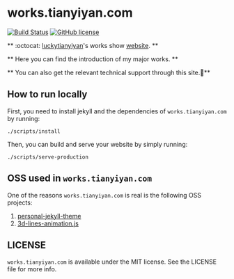 works.tianyiyan.com
===
[![Build Status](https://travis-ci.org/luckytianyiyan/works.tianyiyan.com.svg?branch=tyy-works)](https://travis-ci.org/luckytianyiyan/works.tianyiyan.com)
[![GitHub license](https://img.shields.io/badge/license-MIT%20License-blue.svg)](https://github.com/luckytianyiyan/works.tianyiyan.com/blob/tyy-works/LICENSE)

** :octocat: [luckytianyiyan](https://github.com/luckytianyiyan)'s works show [website](http://works.tianyiyan.com). **

** Here you can find the introduction of my major works. **

** You can also get the relevant technical support through this site.:beers:**

How to run locally
---

First, you need to install jekyll and the dependencies of `works.tianyiyan.com` by running:

````
./scripts/install
````

Then, you can build and serve your website by simply running:

````
./scripts/serve-production
````

OSS used in `works.tianyiyan.com`
---

One of the reasons `works.tianyiyan.com` is real is the following OSS projects:

  1. [personal-jekyll-theme](https://github.com/PanosSakkos/personal-jekyll-theme)
  2. [3d-lines-animation.js](https://github.com/JoanClaret/html5-canvas-animation)

LICENSE
---
`works.tianyiyan.com` is available under the MIT license. See the LICENSE file for more info.
